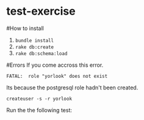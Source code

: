 # test-exercise

#How to install

1. `bundle install`
2. `rake db:create`
3. `rake db:schema:load`

#Errors
If you come accross this error.

`FATAL:  role "yorlook" does not exist`

Its because the postgresql role hadn't been created.

`createuser -s -r yorlook`

Run the the following test:


